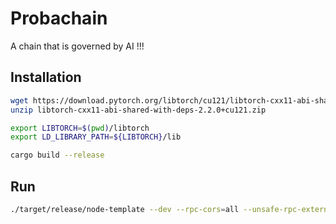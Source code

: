 # Probachain

A chain that is governed by AI !!!


## Installation

```bash
wget https://download.pytorch.org/libtorch/cu121/libtorch-cxx11-abi-shared-with-deps-2.2.0%2Bcu121.zip
unzip libtorch-cxx11-abi-shared-with-deps-2.2.0+cu121.zip

export LIBTORCH=$(pwd)/libtorch
export LD_LIBRARY_PATH=${LIBTORCH}/lib
```

```bash
cargo build --release
```

## Run

```bash
./target/release/node-template --dev --rpc-cors=all --unsafe-rpc-external --alice
```